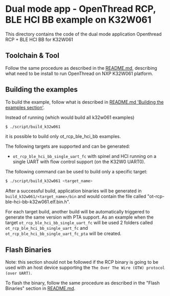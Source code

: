 # Dual mode app - OpenThread RCP, BLE HCI BB example on K32W061

This directory contains the code of the dual mode application Openthread RCP + BLE HCI BB for K32W061

## Toolchain & Tool

Follow the same procedure as described in the [README.md][k32w061_readme], describing what need to be install to run OpenThread on NXP K32W061 platform.

[k32w061_readme]: ../../../../src/k32w0/k32w061/README.md

## Building the examples

To build the example, follow what is described in [README.md 'Building the examples section'][k32w061_readme_build_example].

[k32w061_readme_build_example]: ../../../../src/k32w0/k32w061/README.md#Building-the-examples

Instead of running (which would build all k32w061 examples)

```bash
$ ./script/build_k32w061
```

it is possible to build only ot_rcp_ble_hci_bb examples.

The following targets are supported and can be generated:

- `ot_rcp_ble_hci_bb_single_uart_fc` with spinel and HCI running on a single UART with flow control support (on the K32W0 UART0).

The following command can be used to build only a specific target:

```bash
$ ./script/build_k32w061 <target_name>
```

After a successful build, application binaries will be generated in `build_k32w061/<target_name>/bin` and would contain the file called "ot-rcp-ble-hci-bb-k32w061.elf.bin.h".

For each target build, another build will be automatically triggered to generate the same version with PTA support. As an example when the target `ot_rcp_ble_hci_bb_single_uart_fc` will be used 2 folders called `ot_rcp_ble_hci_bb_single_uart_fc` and `ot_rcp_ble_hci_bb_single_uart_fc_pta` will be created.

## Flash Binaries

Note: this section should not be followed if the RCP binary is going to be used with an host device supporting the `The Over The Wire (OTW) protocol (over UART)`.

To flash the binary, follow the same procedure as described in the "Flash Binaries" section in [README.md][k32w061_readme_flash_binaries].

[k32w061_readme_flash_binaries]: ../../../../src/k32w0/k32w061/README.md#Flash-Binaries
